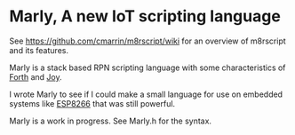 # Marly, A new IoT scripting language

See https://github.com/cmarrin/m8rscript/wiki for an overview of m8rscript and its features.

Marly is a stack based RPN scripting language with some characteristics of [Forth](https://en.wikipedia.org/wiki/Forth_(programming_language)) and [Joy](https://en.wikipedia.org/wiki/Joy_(programming_language)).

I wrote Marly to see if I could make a small language for use on embedded systems like [ESP8266](https://en.wikipedia.org/wiki/ESP8266) that was still powerful.

Marly is a work in progress. See Marly.h for the syntax.
